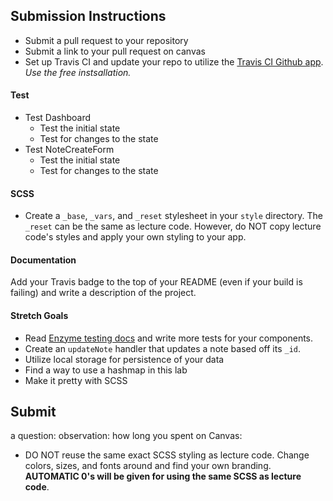 ## Submission Instructions
  * Submit a pull request to your repository
  * Submit a link to your pull request on canvas
  * Set up Travis CI and update your repo to utilize the [Travis CI Github app](https://github.com/marketplace/travis-ci). *Use the free instsallation.*

#### Test
* Test Dashboard
  * Test the initial state
  * Test for changes to the state
* Test NoteCreateForm
  * Test the initial state
  * Test for changes to the state
 
 #### SCSS
 * Create a `_base`, `_vars`, and `_reset` stylesheet in your `style` directory. The `_reset` can be the same as lecture code. However, do NOT copy lecture code's styles and apply your own styling to your app. 

#### Documentation  
Add your Travis badge to the top of your README (even if your build is failing) and write a description of the project. 

#### Stretch Goals
* Read [Enzyme testing docs](https://github.com/airbnb/enzyme/blob/master/docs/api/mount.md) and write more tests for your components.
* Create an `updateNote` handler that updates a note based off its `_id`. 
* Utilize local storage for persistence of your data
* Find a way to use a hashmap in this lab
* Make it pretty with SCSS

## Submit 
  a question: 
  observation: 
  how long you spent on Canvas:

  * DO NOT reuse the same exact SCSS styling as lecture code. Change colors, sizes, and fonts around and find your own branding. **AUTOMATIC 0's will be given for using the same SCSS as lecture code**. 